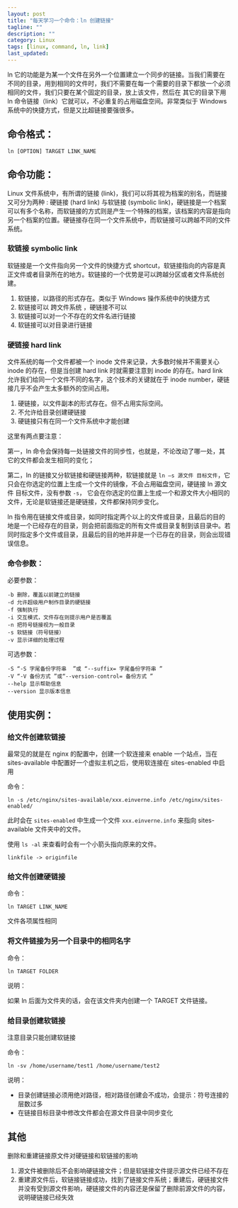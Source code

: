 ```yaml
---
layout: post
title: "每天学习一个命令：ln 创建链接"
tagline: ""
description: ""
category: Linux
tags: [linux, command, ln, link]
last_updated:
---
```


ln 它的功能是为某一个文件在另外一个位置建立一个同步的链接。当我们需要在不同的目录，用到相同的文件时，我们不需要在每一个需要的目录下都放一个必须相同的文件，我们只要在某个固定的目录，放上该文件，然后在 其它的目录下用 ln 命令链接（link）它就可以，不必重复的占用磁盘空间。非常类似于 Windows 系统中的快捷方式，但是又比超链接要强很多。

## 命令格式：

    ln [OPTION] TARGET LINK_NAME

## 命令功能：

Linux 文件系统中，有所谓的链接 (link)，我们可以将其视为档案的别名，而链接又可分为两种 : 硬链接 (hard link) 与软链接 (symbolic link)，硬链接是一个档案可以有多个名称，而软链接的方式则是产生一个特殊的档案，该档案的内容是指向另一个档案的位置。硬链接存在同一个文件系统中，而软链接可以跨越不同的文件系统。

### 软链接 symbolic link
软链接是一个文件指向另一个文件的快捷方式 shortcut，软链接指向的内容是真正文件或者目录所在的地方。软链接的一个优势是可以跨越分区或者文件系统创建。

1. 软链接，以路径的形式存在。类似于 Windows 操作系统中的快捷方式
2. 软链接可以 跨文件系统 ，硬链接不可以
3. 软链接可以对一个不存在的文件名进行链接
4. 软链接可以对目录进行链接

### 硬链接 hard link
文件系统的每一个文件都被一个 inode 文件来记录，大多数时候并不需要关心 inode 的存在，但是当创建 hard link 时就需要注意到 inode 的存在。hard link 允许我们给同一个文件不同的名字，这个技术的关键就在于 inode number，硬链接几乎不会产生太多额外的空间占用。

1. 硬链接，以文件副本的形式存在。但不占用实际空间。
2. 不允许给目录创建硬链接
3. 硬链接只有在同一个文件系统中才能创建

这里有两点要注意：

第一，ln 命令会保持每一处链接文件的同步性，也就是，不论改动了哪一处，其它的文件都会发生相同的变化；

第二，ln 的链接又分软链接和硬链接两种，软链接就是 `ln –s 源文件 目标文件`，它只会在你选定的位置上生成一个文件的镜像，不会占用磁盘空间，硬链接 ln 源文件 目标文件，没有参数 `-s`， 它会在你选定的位置上生成一个和源文件大小相同的文件，无论是软链接还是硬链接，文件都保持同步变化。

ln 指令用在链接文件或目录，如同时指定两个以上的文件或目录，且最后的目的地是一个已经存在的目录，则会把前面指定的所有文件或目录复制到该目录中。若同时指定多个文件或目录，且最后的目的地并非是一个已存在的目录，则会出现错误信息。

### 命令参数：

必要参数：

    -b 删除，覆盖以前建立的链接
    -d 允许超级用户制作目录的硬链接
    -f 强制执行
    -i 交互模式，文件存在则提示用户是否覆盖
    -n 把符号链接视为一般目录
    -s 软链接（符号链接）
    -v 显示详细的处理过程

可选参数：

    -S “-S 字尾备份字符串  ”或 “--suffix= 字尾备份字符串 ”
    -V “-V 备份方式 ”或“--version-control= 备份方式 ”
    --help 显示帮助信息
    --version 显示版本信息

## 使用实例：

### 给文件创建软链接
最常见的就是在 nginx 的配置中，创建一个软连接来 enable 一个站点，当在 sites-available 中配置好一个虚拟主机之后，使用软连接在 sites-enabled 中启用

命令：

    ln -s /etc/nginx/sites-available/xxx.einverne.info /etc/nginx/sites-enabled/

此时会在 `sites-enabled` 中生成一个文件 `xxx.einverne.info` 来指向 sites-available 文件夹中的文件。

使用 `ls -al` 来查看时会有一个小箭头指向原来的文件。

    linkfile -> originfile

### 给文件创建硬链接

命令：

    ln TARGET LINK_NAME

文件各项属性相同


### 将文件链接为另一个目录中的相同名字

命令：

    ln TARGET FOLDER

说明：

如果 ln 后面为文件夹的话，会在该文件夹内创建一个 TARGET 文件链接。

### 给目录创建软链接
注意目录只能创建软链接

命令：

    ln -sv /home/username/test1 /home/username/test2

说明：

- 目录创建链接必须用绝对路径，相对路径创建会不成功，会提示：符号连接的层数过多
- 在链接目标目录中修改文件都会在源文件目录中同步变化

## 其他
删除和重建链接原文件对硬链接和软链接的影响

1. 源文件被删除后不会影响硬链接文件；但是软链接文件提示源文件已经不存在
2. 重建源文件后，软链接链接成功，找到了链接文件系统；重建后，硬链接文件并没有受到源文件影响，硬链接文件的内容还是保留了删除前源文件的内容，说明硬链接已经失效
